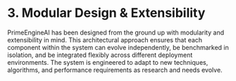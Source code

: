 # 3. Modular Design & Extensibility

PrimeEngineAI has been designed from the ground up with modularity and extensibility in mind. This architectural approach ensures that each component within the system can evolve independently, be benchmarked in isolation, and be integrated flexibly across different deployment environments. The system is engineered to adapt to new techniques, algorithms, and performance requirements as research and needs evolve.

